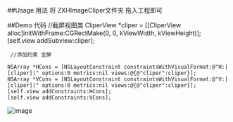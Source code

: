 ##Usage 用法
将 ZXHImageCliper文件夹 拖入工程即可

##Demo 代码
	 //截屏视图类
    CliperView *cliper = [[CliperView alloc]initWithFrame:CGRectMake(0, 0, kViewWidth, kViewHeight)];
    [self.view addSubview:cliper];
    
     //添加约束 全屏
     
    NSArray *HCons = [NSLayoutConstraint constraintsWithVisualFormat:@"H:|[cliper]|" options:0 metrics:nil views:@{@"cliper":cliper}];
    NSArray *VCons = [NSLayoutConstraint constraintsWithVisualFormat:@"V:|[cliper]|" options:0 metrics:nil views:@{@"cliper":cliper}];
    [self.view addConstraints:HCons];
    [self.view addConstraints:VCons];
  
![image](https://github.com/BackWorld/ZXHImageCliper/demo.png)
